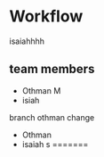 # Workflow
isaiahhhh
## team members

 - Othman M
 - isiah


 branch othman change

 - Othman
 - isaiah
s
=======



